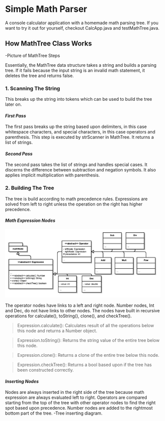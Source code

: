 # Simple Math Parser
A console calculator application with a homemade math parsing tree. If you want to try it out for yourself, checkout CalcApp.java and testMathTree.java.

## How MathTree Class Works
-Picture of MathTree Steps

Essentially, the MathTree data structure takes a string and builds a parsing tree. If it fails because the input string is an invalid math statement, it deletes the tree and returns false.

### 1. Scanning The String
This breaks up the string into tokens which can be used to build the tree later on.
#### _First Pass_
The first pass breaks up the string based upon delimiters, in this case whitespace characters, and special characters, in this case operators and parenthesis. This step is executed by strScanner in MathTree. It returns a list of strings.
#### _Second Pass_
The second pass takes the list of strings and handles special cases. It discerns the difference between subtraction and negation symbols. It also applies implicit multiplication with parenthesis.
### 2. Building The Tree
The tree is build according to math precedence rules. Expressions are solved from left to right unless the operation on the right has higher precedence.
#### _Math Expression Nodes_
![Math Nodes UML](Diagrams/MathNodesUml.png)

The operator nodes have links to a left and right node. Number nodes, Int and Dec, do not have links to other nodes. The nodes have built in recursive operations for calculate(), toString(), clone(), and checkTree().
>Expression.calculate(): Calculates result of all the operations below this node and returns a Number object.

>Expression.toString(): Returns the string value of the entire tree below this node.

>Expression.clone(): Returns a clone of the entire tree below this node.

>Expression.checkTree(): Returns a bool based upon if the tree has been constructed correctly.

#### _Inserting Nodes_
Nodes are always inserted in the right side of the tree because math expression are always evaluated left to right. Operators are compared starting from the top of the tree with other operator nodes to find the right spot based upon precedence. Number nodes are added to the rightmost bottom part of the tree.
-Tree inserting diagram.
